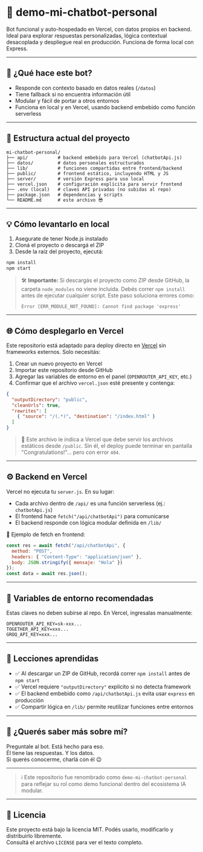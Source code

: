 # 💬 demo-mi-chatbot-personal

Bot funcional y auto-hospedado en Vercel, con datos propios en backend. Ideal para explorar respuestas personalizadas, lógica contextual desacoplada y despliegue real en producción. Funciona de forma local con Express.

---

## 🚀 ¿Qué hace este bot?

- Responde con contexto basado en datos reales (`/datos`)
- Tiene fallback si no encuentra información útil
- Modular y fácil de portar a otros entornos
- Funciona en local y en Vercel, usando backend embebido como función serverless

---

## 📁 Estructura actual del proyecto

```text
mi-chatbot-personal/
├── api/           # backend embebido para Vercel (chatbotApi.js)
├── datos/         # datos personales estructurados
├── lib/           # funciones compartidas entre frontend/backend
├── public/        # frontend estático, incluyendo HTML y JS
├── server/        # versión Express para uso local
├── vercel.json    # configuración explícita para servir frontend
├── .env (local)   # claves API privadas (no subidas al repo)
├── package.json   # dependencias y scripts
└── README.md      # este archivo 😎
```

---

## 💡 Cómo levantarlo en local

1. Asegurate de tener Node.js instalado
2. Cloná el proyecto o descargá el ZIP
3. Desde la raíz del proyecto, ejecutá:

```bash
npm install
npm start
```

> 🛠️ **Importante:** Si descargás el proyecto como ZIP desde GitHub, la carpeta `node_modules` no viene incluida. Debés correr `npm install` antes de ejecutar cualquier script. Este paso soluciona errores como:
>
> ```
> Error [ERR_MODULE_NOT_FOUND]: Cannot find package 'express'
> ```

---

## 🌐 Cómo desplegarlo en Vercel

Este repositorio está adaptado para deploy directo en [Vercel](https://vercel.com/) sin frameworks externos. Solo necesitás:

1. Crear un nuevo proyecto en Vercel
2. Importar este repositorio desde GitHub
3. Agregar las variables de entorno en el panel (`OPENROUTER_API_KEY`, etc.)
4. Confirmar que el archivo `vercel.json` esté presente y contenga:

```json
{
  "outputDirectory": "public",
  "cleanUrls": true,
  "rewrites": [
    { "source": "/(.*)", "destination": "/index.html" }
  ]
}
```

> 🦸 Este archivo le indica a Vercel que debe servir los archivos estáticos desde `/public`. Sin él, el deploy puede terminar en pantalla "Congratulations!"... pero con error `404`.

---

## ⚙️ Backend en Vercel

Vercel no ejecuta tu `server.js`. En su lugar:

- Cada archivo dentro de `/api/` es una función serverless (ej.: `chatbotApi.js`)
- El frontend hace `fetch("/api/chatbotApi")` para comunicarse
- El backend responde con lógica modular definida en `/lib/`

🔧 Ejemplo de fetch en frontend:

```js
const res = await fetch("/api/chatbotApi", {
  method: "POST",
  headers: { "Content-Type": "application/json" },
  body: JSON.stringify({ mensaje: "Hola" })
});
const data = await res.json();
```

---

## 🔐 Variables de entorno recomendadas

Estas claves no deben subirse al repo. En Vercel, ingresalas manualmente:

```
OPENROUTER_API_KEY=sk-xxx...
TOGETHER_API_KEY=xxx...
GROQ_API_KEY=xxx...
```

---

## 🧠 Lecciones aprendidas

- ✅ Al descargar un ZIP de GitHub, recordá correr `npm install` antes de `npm start`
- ✅ Vercel requiere `"outputDirectory"` explícito si no detecta framework
- ✅ El backend embebido como `/api/chatbotApi.js` evita usar `express` en producción
- ✅ Compartir lógica en `/lib/` permite reutilizar funciones entre entornos

---

## 💬 ¿Querés saber más sobre mí?

Preguntale al bot. Está hecho para eso.  
Él tiene las respuestas. Y los datos.  
Si querés conocerme, charlá con él 😉

---

> ℹ️ Este repositorio fue renombrado como `demo-mi-chatbot-personal` para reflejar su rol como demo funcional dentro del ecosistema IA modular.

---

## 📄 Licencia

Este proyecto está bajo la licencia MIT. Podés usarlo, modificarlo y distribuirlo libremente.  
Consultá el archivo `LICENSE` para ver el texto completo.
```

